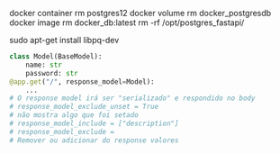docker container rm postgres12
docker volume rm docker_postgresdb
docker image rm docker_db:latest
rm -rf /opt/postgres_fastapi/


sudo apt-get install libpq-dev
```python
class Model(BaseModel):
    name: str
    password: str
@app.get("/", response_model=Model):
    ...
# O response model irá ser "serializado" e respondido no body
# response_model_exclude_unset = True 
# não mostra algo que foi setado
# response_model_include = ["description"] 
# response_model_exclude = 
# Remover ou adicionar do response valores
```